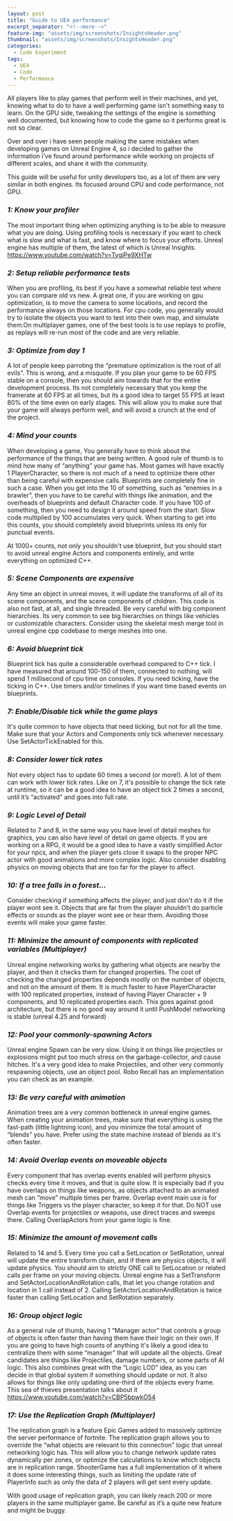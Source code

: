 ```yaml
---
layout: post
title: "Guide to UE4 performance"
excerpt_separator: "<!--more-->"
feature-img: "assets/img/screenshots/InsightsHeader.png"
thumbnail: "assets/img/screenshots/InsightsHeader.png"
categories:
  - Code Experiment
tags:
  - UE4
  - Code
  - Performance
---
```



All players like to play games that perform well in their machines, and yet, knowing what to do to have a well performing game isn't something easy to learn. On the GPU side, tweaking the settings of the engine is something well documented, but knowing how to code the game so it performs great is not so clear.

Over and over i have seen people making the same mistakes when developing games on Unreal Engine 4, so i decided to gather the information i've found around performance while working on projects of different scales, and share it with the community.

This guide will be useful for unity developers too, as a lot of them are very similar in both engines. Its focused around CPU and code performance, not GPU.

<!--more-->

### _1: Know your profiler_
The most important thing when optimizing anything is to be able to measure what you are doing. Using profiling tools is necessary if you want to check what is slow and what is fast, and know where to focus your efforts. Unreal engine has multiple of them, the latest of which is Unreal Insights. https://www.youtube.com/watch?v=TygjPe9XHTw

### _2: Setup reliable performance tests_
When you are profiling, its best if you have a somewhat reliable test where you can compare old vs new. A great one, if you are working on gpu optimization, is to move the camera to some locations, and record the performance always on those locations. For cpu code, you generally would try to isolate the objects you want to test into their own map, and simulate them.On multiplayer games, one of the best tools is to use replays to profile, as replays will re-run most of the code and are very reliable.

### _3: Optimize from day 1_
A lot of people keep parroting the “premature optimization is the root of all evils”. This is wrong, and a misquote. If you plan your game to be 60 FPS stable on a console, then you should aim towards that for the entire development process. Its not completely necessary that you keep the framerate at 60 FPS at all times, but its a good idea to target 55 FPS at least 80% of the time even on early stages. This will allow you to make sure that your game will always perform well, and will avoid a crunch at the end of the project.

### _4: Mind your counts_
 When developing a game, You generally have to think about the performance of the things that are being written. A good rule of thumb is to mind how many of “anything” your game has. Most games will have exactly 1 PlayerCharacter, so there is not much of a need to optimize there other than being careful with expensive calls. Blueprints are completely fine in such a case. When you get into the 10 of something, such as “enemies in a brawler”, then you have to be careful with things like animation, and the overheads of blueprints and default Character code. If you have 100 of something, then you need to design it around speed from the start. Slow code multiplied by 100 accumulates very quick. When starting to get into this counts, you should completely avoid blueprints unless its only for punctual events.

At 1000+ counts, not only you shouldn't use blueprint, but you should start to avoid unreal engine Actors and components entirely, and write everything on optimized C++.

### _5: Scene Components are expensive_
Any time an object in unreal moves, it will update the transforms of all of its scene components, and the scene components of children. This code is also not fast, at all, and single threaded. Be very careful with big component hierarchies. Its very common to see big hierarchies on things like vehicles or customizable characters. Consider using the skeletal mesh merge tool in unreal engine cpp codebase to merge meshes into one.

### _6: Avoid blueprint tick_
Blueprint tick has quite a considerable overhead compared to C++ tick. I have measured that around 100-150 of them, connected to nothing, will spend 1 millisecond of cpu time on consoles. If you need ticking, have the ticking in C++. Use timers and/or timelines if you want time based events on blueprints.
### _7: Enable/Disable tick while the game plays_
It's quite common to have objects that need ticking, but not for all the time. Make sure that your Actors and Components only tick whenever necessary. Use SetActorTickEnabled for this.
### _8: Consider lower tick rates_
Not every object has to update 60 times a second (or more!). A lot of them can work with lower tick rates. Like on 7, it's possible to change the tick rate at runtime, so it can be a good idea to have an object tick 2 times a second, until it’s “activated” and goes into full rate.

### _9: Logic Level of Detail_
Related to 7 and 8, in the same way you have level of detail meshes for graphics, you can also have level of detail on game objects. If you are working on a RPG, it would be a good idea to have a vastly simplified Actor for your npcs, and when the player gets close it swaps to the proper NPC actor with good animations and more complex logic. Also consider disabling physics on moving objects that are too far for the player to affect.

### _10: If a tree falls in a forest..._
Consider checking if something affects the player, and just don't do it if the player wont see it. Objects that are far from the player shouldn't do particle effects or sounds as the player wont see or hear them. Avoiding those events will make your game faster.

### _11:  Minimize the amount of components with replicated variables (Multiplayer)_
Unreal engine networking works by gathering what objects are nearby the player, and then it checks them for changed properties. The cost of checking the changed properties depends mostly on the number of objects, and not on the amount of them. It is much faster to have PlayerCharacter with 100 replicated properties, instead of having Player Character + 9 components, and 10 replicated properties each. This goes against good architecture, but there is no good way around it until PushModel networking is stable (unreal 4.25 and forward)

### _12:   Pool your commonly-spawning Actors_
Unreal engine Spawn can be very slow. Using it on things like projectiles or explosions might put too much stress on the garbage-collector, and cause hitches. It's a very good idea to make Projectiles, and other very commonly respawning objects, use an object pool. Robo Recall has an implementation you can check as an example.

### _13:  Be very careful with animation_
Animation trees are a very common bottleneck in unreal engine games. When creating your animation trees, make sure that everything is using the fast-path (little lightning icon), and you minimize the total amount of “blends” you have. Prefer using the state machine instead of blends as it's often faster.
### _14:  Avoid Overlap events on moveable objects_
Every component that has overlap events enabled will perform physics checks every time it moves, and that is quite slow. It is especially bad if you have overlaps on things like weapons, as objects attached to an animated mesh can “move” multiple times per frame. Overlap event main use is for things like Triggers vs the player character, so keep it for that. Do NOT use Overlap events for projectiles or weapons, use direct traces and sweeps there. Calling OverlapActors from your game logic is fine.
### _15: Minimize the amount of movement calls_
Related to 14 and 5. Every time you call a SetLocation or SetRotation, unreal will update the entire transform chain, and if there are physics objects, it will update physics. You should aim to strictly ONE call to SetLocation or related calls per frame on your moving objects. Unreal engine has a SetTransform and SetActorLocationAndRotation calls, that let you change rotation and location in 1 call instead of 2. Calling SetActorLocationAndRotation is twice faster than calling SetLocation and SetRotation separately.
### _16:  Group object logic_
As a general rule of thumb, having 1 “Manager actor” that controls a group of objects is often faster than having them have their logic on their own. If you are going to have high counts of anything it's likely a good idea to centralize them with some “manager” that will update all the objects. Great candidates are things like Projectiles, damage numbers, or some parts of AI logic. This also combines great with the “Logic LOD” idea, as you can decide in that global system if something should update or not. It also allows for things like only updating one-third of the objects every frame. This sea of thieves presentation talks about it https://www.youtube.com/watch?v=CBP5bpwkO54
### _17: Use the Replication Graph (Multiplayer)_
The replication graph is a feature Epic Games added to massively optimize the server performance of fortnite. The replication graph allows you to override the “what objects are relevant to this connection” logic that unreal networking logic has. This will allow you to change network update rates dynamically per zones, or optimize the calculations to know which objects are in replication range. ShooterGame has a full implementation of it where it does some interesting things, such as limiting the update rate of PlayerInfo such as only the data of 2 players will get sent every update.

With good usage of replication graph, you can likely reach 200 or more players in the same multiplayer game. Be careful as it’s a quite new feature and might be buggy.